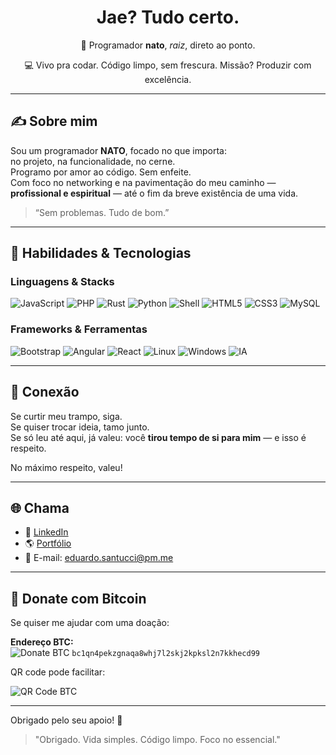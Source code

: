 <h1 align="center">Jae? Tudo certo.</h1>

<p align="center">🧠 Programador <strong>nato</strong>, <em>raiz</em>, direto ao ponto.</p>
<p align="center">💻 Vivo pra codar. Código limpo, sem frescura. Missão? Produzir com excelência.</p>

---

## ✍️ Sobre mim

Sou um programador **NATO**, focado no que importa:  
no projeto, na funcionalidade, no cerne.  
Programo por amor ao código. Sem enfeite.  
Com foco no networking e na pavimentação do meu caminho —  
**profissional e espiritual** — até o fim da breve existência de uma vida.

> “Sem problemas. Tudo de bom.”

---

## 🚀 Habilidades & Tecnologias

### Linguagens & Stacks

![JavaScript](https://img.shields.io/badge/JavaScript-F7DF1E?style=flat&logo=javascript&logoColor=000)
![PHP](https://img.shields.io/badge/PHP-777BB4?style=flat&logo=php&logoColor=fff)
![Rust](https://img.shields.io/badge/Rust-000000?style=flat&logo=rust&logoColor=white)
![Python](https://img.shields.io/badge/Python-3776AB?style=flat&logo=python&logoColor=white)
![Shell](https://img.shields.io/badge/Shell-Bash-4EAA25?style=flat&logo=gnu-bash&logoColor=white)
![HTML5](https://img.shields.io/badge/HTML5-E34F26?style=flat&logo=html5&logoColor=white)
![CSS3](https://img.shields.io/badge/CSS3-1572B6?style=flat&logo=css3&logoColor=white)
![MySQL](https://img.shields.io/badge/MySQL-4479A1?style=flat&logo=mysql&logoColor=white)

### Frameworks & Ferramentas

![Bootstrap](https://img.shields.io/badge/Bootstrap-7952B3?style=flat&logo=bootstrap&logoColor=white)
![Angular](https://img.shields.io/badge/Angular-DD0031?style=flat&logo=angular&logoColor=white)
![React](https://img.shields.io/badge/React-20232A?style=flat&logo=react&logoColor=61DAFB)
![Linux](https://img.shields.io/badge/Linux-FCC624?style=flat&logo=linux&logoColor=black)
![Windows](https://img.shields.io/badge/Windows-0078D6?style=flat&logo=windows&logoColor=white)
![IA](https://img.shields.io/badge/Prompt_Engineering-000000?style=flat&logo=openai&logoColor=white)

---

## 🤝 Conexão

Se curtir meu trampo, siga.  
Se quiser trocar ideia, tamo junto.  
Se só leu até aqui, já valeu: você **tirou tempo de si para mim** — e isso é respeito.

No máximo respeito, valeu!

---
## 🌐 Chama

- 💼 [LinkedIn](https://www.linkedin.com/in/eduardo-santucci)
- 🌎 [Portfólio](https://eduklartdev.github.io/pt/)
- 📧 E-mail: [eduardo.santucci@pm.me](mailto:eduardo.santucci@pm.me)

---

## 🧡 Donate com Bitcoin

Se quiser me ajudar com uma doação:

**Endereço BTC:**  
![Donate BTC](https://img.shields.io/badge/BTC-F7931A?style=for-the-badge&logo=bitcoin&logoColor=white) `bc1qn4pekzgnaqa8whj7l2skj2kpksl2n7kkhecd99`

QR code pode facilitar:

![QR Code BTC](https://api.qrserver.com/v1/create-qr-code/?size=200x200&data=bitcoin:bc1qn4pekzgnaqa8whj7l2skj2kpksl2n7kkhecd99)

---

Obrigado pelo seu apoio! 🚀


> "Obrigado. Vida simples. Código limpo. Foco no essencial."


